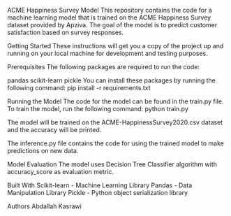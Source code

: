ACME Happiness Survey Model
This repository contains the code for a machine learning model that is trained on the ACME Happiness Survey dataset provided by Apziva. The goal of the model is to predict customer satisfaction based on survey responses.

Getting Started
These instructions will get you a copy of the project up and running on your local machine for development and testing purposes.

Prerequisites
The following packages are required to run the code:

pandas
scikit-learn
pickle
You can install these packages by running the following command:
pip install -r requirements.txt

Running the Model
The code for the model can be found in the train.py file. To train the model, run the following command:
python train.py

The model will be trained on the ACME-HappinessSurvey2020.csv dataset and the accuracy will be printed.

The inference.py file contains the code for using the trained model to make predictions on new data.

Model Evaluation
The model uses Decision Tree Classifier algorithm with accuracy_score as evaluation metric.

Built With
Scikit-learn - Machine Learning Library
Pandas - Data Manipulation Library
Pickle - Python object serialization library

Authors
Abdallah Kasrawi 
